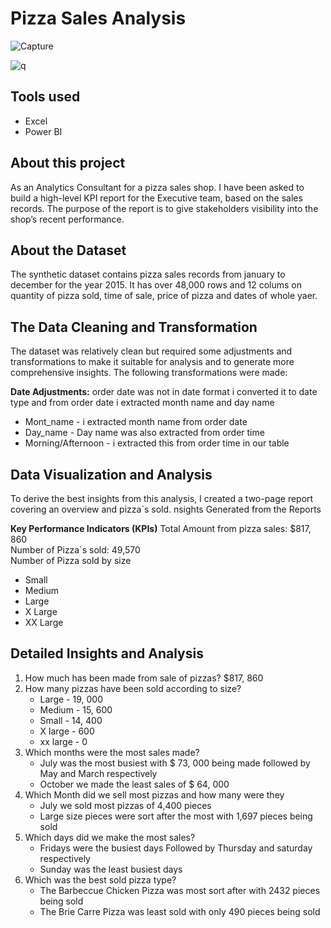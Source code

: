 # Pizza Sales Analysis  
![Capture](https://github.com/user-attachments/assets/236dff8d-04d5-433b-bac1-df4a7a27534f)

![q](https://github.com/user-attachments/assets/6950c48e-dbdc-4805-9c38-ce702e3908dc)


## Tools used
- Excel
- Power BI  
## About this project  
As an Analytics Consultant for a pizza sales shop. I have been asked to build a high-level KPI report for the Executive team, based on the sales records. The purpose of the report is to give stakeholders visibility into the shop’s recent performance.  

## About the Dataset  
The synthetic dataset contains pizza sales records from january to december for the year 2015. It has over 48,000 rows and 12 colums on quantity of pizza sold, time of sale, price of pizza and dates of whole yaer.

## The Data Cleaning and Transformation
The dataset was relatively clean but required some adjustments and transformations to make it suitable for analysis and to generate more comprehensive insights. The following transformations were made:

**Date Adjustments:** order date was not in date format i converted it to date type and from order date i extracted month name and day name
- Mont_name - i extracted month name from order date
- Day_name - Day name was also extracted from order time
- Morning/Afternoon - i extracted this from order time in our table 

## Data Visualization and Analysis
To derive the best insights from this analysis, I created a two-page report covering an overview and pizza`s sold.
nsights Generated from the Reports

**Key Performance Indicators (KPIs)**
Total Amount from pizza sales: $817, 860  
Number of Pizza`s sold: 49,570  
Number of Pizza sold by size  
 - Small 
 - Medium 
 - Large 
 - X Large  
 - XX Large 

## Detailed Insights and Analysis
1. How much has been made from sale of pizzas? $817, 860
2. How many pizzas have been sold according to size?
   - Large - 19, 000
   - Medium - 15, 600
   - Small - 14, 400
   - X large - 600
   - xx large - 0
3. Which months were the most sales made?
   - July was the most busiest with $ 73, 000 being made followed by May and March respectively
   - October we made the least sales of $ 64, 000
4. Which Month did we sell most pizzas and how many were they
   - July we sold most pizzas of 4,400 pieces
   - Large size pieces were sort after the most with 1,697 pieces being sold
5. Which days did we make the most sales?
    - Fridays were the busiest days Followed by Thursday and saturday respectively
    - Sunday was the least busiest days
6. Which was the best sold pizza type?
    - The Barbeccue Chicken Pizza was most sort after with 2432 pieces being sold
    - The Brie Carre Pizza was least sold with only 490 pieces being sold

